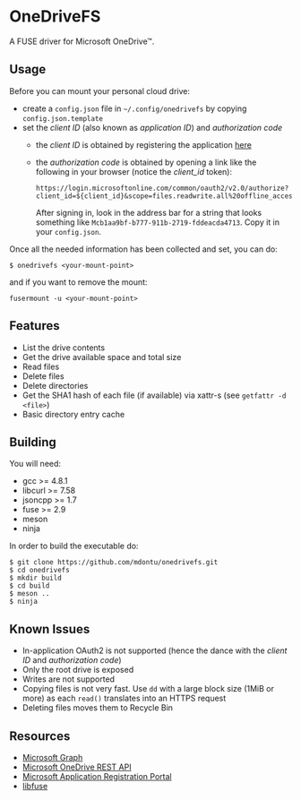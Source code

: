 # OneDriveFS

A FUSE driver for Microsoft OneDrive™.

## Usage

Before you can mount your personal cloud drive:

* create a `config.json` file in `~/.config/onedrivefs` by copying `config.json.template`
* set the _client ID_ (also known as _application ID_) and _authorization code_
  * the _client ID_ is obtained by registering the application [here](https://apps.dev.microsoft.com/)
  * the _authorization code_ is obtained by opening a link like the following in your browser (notice the _client_id_ token):

        https://login.microsoftonline.com/common/oauth2/v2.0/authorize?client_id=${client_id}&scope=files.readwrite.all%20offline_access&response_type=code&redirect_uri=https%3A%2F%2Flogin.microsoftonline.com%2Fcommon%2Foauth2%2Fnativeclient

    After signing in, look in the address bar for a string that looks something like `Mcb1aa9bf-b777-911b-2719-fddeacda4713`. Copy it in your `config.json`.

Once all the needed information has been collected and set, you can do:

    $ onedrivefs <your-mount-point>

and if you want to remove the mount:

    fusermount -u <your-mount-point>

## Features

* List the drive contents
* Get the drive available space and total size
* Read files
* Delete files
* Delete directories
* Get the SHA1 hash of each file (if available) via xattr-s (see `getfattr -d <file>`)
* Basic directory entry cache

## Building

You will need:

* gcc >= 4.8.1
* libcurl >= 7.58
* jsoncpp >= 1.7
* fuse >= 2.9
* meson
* ninja

In order to build the executable do:

    $ git clone https://github.com/mdontu/onedrivefs.git
    $ cd onedrivefs
    $ mkdir build
    $ cd build
    $ meson ..
    $ ninja

## Known Issues

* In-application OAuth2 is not supported (hence the dance with the _client ID_ and _authorization code_)
* Only the root drive is exposed
* Writes are not supported
* Copying files is not very fast. Use `dd` with a large block size (1MiB or more) as each `read()` translates into an HTTPS request
* Deleting files moves them to Recycle Bin

## Resources

* [Microsoft Graph](https://graph.microsoft.com/)
* [Microsoft OneDrive REST API](https://docs.microsoft.com/en-us/onedrive/developer/rest-api/)
* [Microsoft Application Registration Portal](https://apps.dev.microsoft.com/)
* [libfuse](https://github.com/libfuse/libfuse/)
